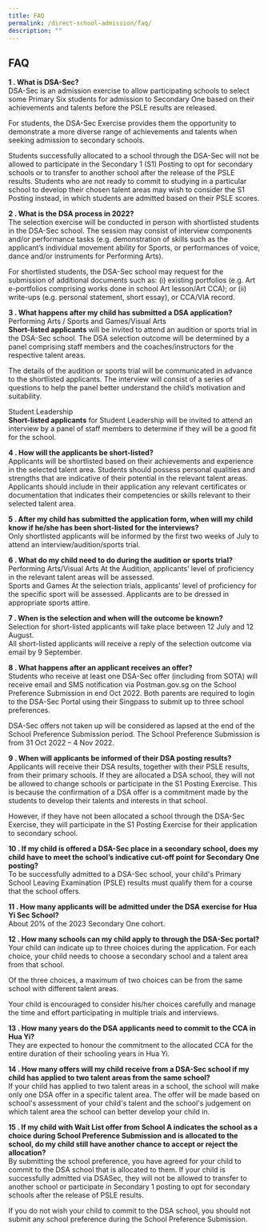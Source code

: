 ```yaml
---
title: FAQ
permalink: /direct-school-admission/faq/
description: ""
---
```

## FAQ

**1 \. What is DSA-Sec?**  
DSA-Sec is an admission exercise to allow participating schools to select some Primary Six students for admission to Secondary One based on their achievements and talents before the PSLE results are released.  
  
For students, the DSA-Sec Exercise provides them the opportunity to demonstrate a more diverse range of achievements and talents when seeking admission to secondary schools.  
  
Students successfully allocated to a school through the DSA-Sec will not be allowed to participate in the Secondary 1 (S1) Posting to opt for secondary schools or to transfer to another school after the release of the PSLE results. Students who are not ready to commit to studying in a particular school to develop their chosen talent areas may wish to consider the S1 Posting instead, in which students are admitted based on their PSLE scores.

**2 \. What is the DSA process in 2022?**  
The selection exercise will be conducted in person with shortlisted students in the DSA-Sec school. The session may consist of interview components and/or performance tasks (e.g. demonstration of skills such as the applicant’s individual movement ability for Sports, or performances of voice, dance and/or instruments for Performing Arts).  
  
For shortlisted students, the DSA-Sec school may request for the submission of additional documents such as: (i) existing portfolios (e.g. Art e-portfolios comprising works done in school Art lesson/Art CCA); or (ii) write-ups (e.g. personal statement, short essay), or CCA/VIA record.

**3 \. What happens after my child has submitted a DSA application?**  
Performing Arts / Sports and Games/Visual Arts  
**Short-listed applicants** will be invited to attend an audition or sports trial in the DSA-Sec school. The DSA selection outcome will be determined by a panel comprising staff members and the coaches/instructors for the respective talent areas.  
  
The details of the audition or sports trial will be communicated in advance to the shortlisted applicants. The interview will consist of a series of questions to help the panel better understand the child’s motivation and suitability.  
  
Student Leadership   
**Short-listed applicants** for Student Leadership will be invited to attend an interview by a panel of staff members to determine if they will be a good fit for the school.

**4 \. How will the applicants be short-listed?**  
Applicants will be shortlisted based on their achievements and experience in the selected talent area. Students should possess personal qualities and strengths that are indicative of their potential in the relevant talent areas. Applicants should include in their application any relevant certificates or documentation that indicates their competencies or skills relevant to their selected talent area.  
  
**5 \. After my child has submitted the application form, when will my child know if he/she has been short-listed for the interviews?**  
Only shortlisted applicants will be informed by the first two weeks of July to attend an interview/audition/sports trial.  
  
**6 \. What do my child need to do during the audition or sports trial?**  
Performing Arts/Visual Arts At the Audition, applicants’ level of proficiency in the relevant talent areas will be assessed.  
Sports and Games At the selection trials, applicants’ level of proficiency for the specific sport will be assessed. Applicants are to be dressed in appropriate sports attire.

**7 \. When is the selection and when will the outcome be known?**  
Selection for short-listed applicants will take place between 12 July and 12 August.  
All short-listed applicants will receive a reply of the selection outcome via email by 9 September.  
  
**8 \. What happens after an applicant receives an offer?**  
Students who receive at least one DSA-Sec offer (including from SOTA) will receive email and SMS notification via Postman.gov.sg on the School Preference Submission in end Oct 2022. Both parents are required to login to the DSA-Sec Portal using their Singpass to submit up to three school preferences.  
  
DSA-Sec offers not taken up will be considered as lapsed at the end of the School Preference Submission period. The School Preference Submission is from 31 Oct 2022 – 4 Nov 2022.  
  
**9 \. When will applicants be informed of their DSA posting results?**  
Applicants will receive their DSA results, together with their PSLE results, from their primary schools. If they are allocated a DSA school, they will not be allowed to change schools or participate in the S1 Posting Exercise. This is because the confirmation of a DSA offer is a commitment made by the students to develop their talents and interests in that school.  
  
However, if they have not been allocated a school through the DSA-Sec Exercise, they will participate in the S1 Posting Exercise for their application to secondary school.

**10 \. If my child is offered a DSA-Sec place in a secondary school, does my child have to meet the school’s indicative cut-off point for Secondary One posting?**  
To be successfully admitted to a DSA-Sec school, your child's Primary School Leaving Examination (PSLE) results must qualify them for a course that the school offers.  
  
**11 \. How many applicants will be admitted under the DSA exercise for Hua Yi Sec School?**  
About 20% of the 2023 Secondary One cohort.  
  
**12 \. How many schools can my child apply to through the DSA-Sec portal?**  
Your child can indicate up to three choices during the application. For each choice, your child needs to choose a secondary school and a talent area from that school.  
  
Of the three choices, a maximum of two choices can be from the same school with different talent areas.  
  
Your child is encouraged to consider his/her choices carefully and manage the time and effort participating in multiple trials and interviews.

**13 \. How many years do the DSA applicants need to commit to the CCA in Hua Yi?**  
They are expected to honour the commitment to the allocated CCA for the entire duration of their schooling years in Hua Yi.  
  
**14 \. How many offers will my child receive from a DSA-Sec school if my child has applied to two talent areas from the same school?**  
If your child has applied to two talent areas in a school, the school will make only one DSA offer in a specific talent area. The offer will be made based on school's assessment of your child's talent and the school's judgement on which talent area the school can better develop your child in.  
  
**15 \. If my child with Wait List offer from School A indicates the school as a choice during School Preference Submission and is allocated to the school, do my child still have another chance to accept or reject the allocation?**  
By submitting the school preference, you have agreed for your child to commit to the DSA school that is allocated to them. If your child is successfully admitted via DSASec, they will not be allowed to transfer to another school or participate in Secondary 1 posting to opt for secondary schools after the release of PSLE results.  
  
If you do not wish your child to commit to the DSA school, you should not submit any school preference during the School Preference Submission.